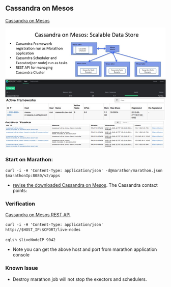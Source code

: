 ## Cassandra on Mesos 

[Cassandra on Mesos](https://github.com/mesosphere/cassandra-mesos)

![Image of Cassandra on Mesos](../../doc/images/cassandra_mesos.jpg)


### Start on Marathon:
	
	curl -i -H 'Content-Type: application/json' -d@marathon/marathon.json $marathonIp:8080/v2/apps
	
* [revise the downloaded Cassandra on Mesos](marathon/marathon.json). The Cassandra contact points:


### Verification

[Cassandra on Mesos REST API](http://mesosphere.github.io/cassandra-mesos/docs/rest-api.html)

	curl -i -H 'Content-Type: application/json' http://$HOST_IP:$CPORT/live-nodes
	
	cqlsh $liveNodeIP 9042

* Note you can get the above host and port from marathon application console

### Known Issue

* Destroy marathon job will not stop the exectors and schedulers. 